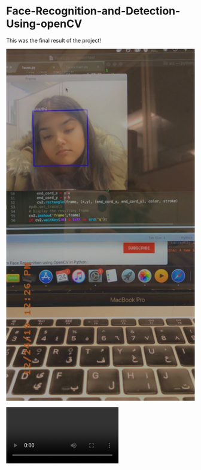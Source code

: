 # Face-Recognition-and-Detection-Using-openCV
This was the final result of the project!

![](finalResult.jpg)


![](output.mp4)
